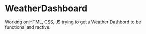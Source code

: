 # WeatherDashboard

Working on HTML, CSS, JS trying to get a Weather Dashbord to be functional and ractive.
